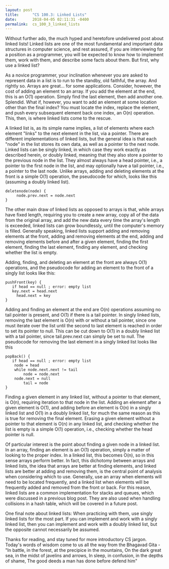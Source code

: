 ```yaml
---
layout: post
title:      "CS 100.3: Linked Lists"
date:       2018-04-05 02:11:31 -0400
permalink:  cs_100_3_linked_lists
---
```



Without further ado, the much hyped and heretofore undelivered post about linked lists! Linked lists are one of the most fundamental and important data structures in computer science, and rest assured, if you are interviewing for a position as a programmer, you will be expected to know how to implement them, work with them, and describe some facts about them. But first, why use a linked list? 

As a novice programmer, your inclination whenever you are asked to represent data in a list is to run to the standby, old faithful, the array. And rightly so. Arrays are great... for some applications. Consider, however, the cost of adding an element to an array. If you add the element at the end, this is an O(1) operation. Simply find the last element, then add another one. Splendid. What if, however, you want to add an element at some location other than the final index? You must locate the index, replace the element, and push every subsequent element back one index, an O(n) operation. This, then, is where linked lists come to the rescue. 

A linked list is, as its simple name implies, a list of elements where each element "links" to the next element in the list, via a pointer. There are different implementations of linked lists, but the general idea is that each "node" in the list stores its own data, as well as a pointer to the next node. Linked lists can be singly linked, in which case they work exactly as described herein, or doubly linked, meaning that they also store a pointer to the previous node in the list. They almost always have a head pointer, i.e., a pointer to the first node in the list, and may optionally have a tail pointer, i.e., a pointer to the last node. Unlike arrays, adding and deleting elements at the front is a simple O(1) operation, the pseudocode for which, looks like this (assuming a doubly linked list). 
```
deletenode(node) { 
	 node.prev.next = node.next
}  
```
The other main draw of linked lists as opposed to arrays is that, while arrays have fixed length, requiring you to create a new array, copy all of the data from the original array, and add the new data every time the array's length is exceeded, linked lists can grow boundlessly, until the computer's memory is filled. Generally speaking, linked lists support adding and removing elements at the front, adding and removing elements at the end, adding and removing elements before and after a given element, finding the first element, finding the last element, finding any element, and checking whether the list is empty. 

Adding, finding, and deleting an element at the front are always O(1) operations, and the pseudocode for adding an element to the front of a singly list looks like this: 
```
pushFront(key) {  
   if head == null ; error: empty list
   key.next = head.next 
	 head.next = key 
} 
```
Adding and finding an element at the end are O(n) operations assuming no tail pointer is present, and O(1) if there is a tail pointer. In singly linked lists, removing the last element is O(n) with or without a tail pointer, since one must iterate over the list until the second to last element is reached in order to set its pointer to null. This can be cut down to O(1) in a doubly linked list with a tail pointer, since tail.prev.next can simply be set to null. The pseudocode for removing the last element in a singly linked list looks like this 
```
popBack() { 
   if head == null ; error: empty list
    node = head
    while node.next.next != tail 
        node = node.next  
    node.next = null 
		tail = node 
} 
```
Finding a given element in any linked list, without a pointer to that element, is O(n), requiring iteration to that node in the list. Adding an element after a given element is O(1), and adding before an element is O(n) in a singly linked list and O(1) in a doubly linked list, for much the same reason as this is true for removing the final element. Erasing a given element without a pointer to that element is O(n) in any linked list, and checking whether the list is empty is a simple O(1) operation, i.e., checking whether the head pointer is null.  

Of particular interest is the point about finding a given node in a linked list. In an array, finding an element is an O(1) operation, simply a  matter of looking to the proper index. In a linked list, this becomes O(n), so in this sense arrays perform better. In fact, this dichotomy between arrays and linked lists, the idea that arrays are better at finding elements, and linked lists are better at adding and removing them, is the central point of analysis when considering which to use. Generally, use an array when elements will need to be located frequently, and a linked list when elements will be frequently added and removed from the front or back. For this reason, linked lists are a common implementation for stacks and queues, which were discussed in a previous blog post. They are also used when handling collisions in a hash table, which will be covered in a future post. 

One final note about linked lists: When practicing with them, use singly linked lists for the most part. If you can implement and work with a singly linked list, then you can implement and work with a doubly linked list, but the opposite cannot necessarily be assumed. 

Thanks for reading, and stay tuned for more introductory CS jargon. Today's words of wisdom come to us all the way from the Bhagavad Gita -  
"In battle, in the forest, at the precipice in the mountains, On the dark great sea, in the midst of javelins and arrows, In sleep, in confusion, in the depths of shame, The good deeds a man has done before defend him" 




    
